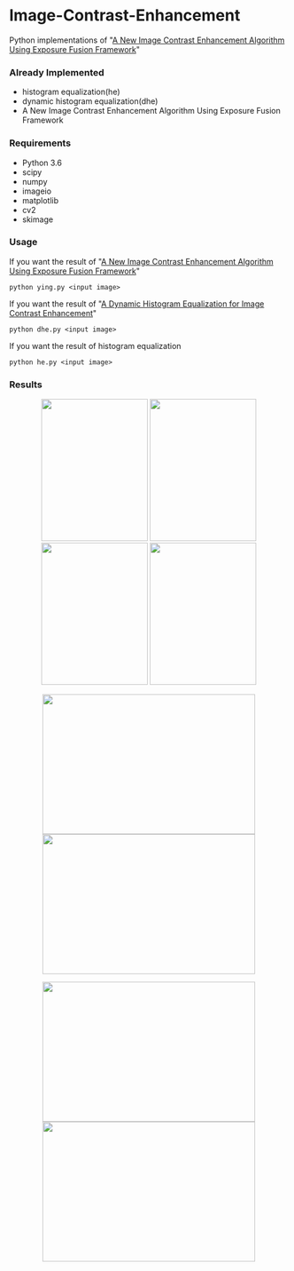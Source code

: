 # Image-Contrast-Enhancement
Python implementations of "[A New Image Contrast Enhancement Algorithm Using Exposure Fusion Framework](https://baidut.github.io/OpenCE/caip2017.html)"

### Already Implemented
- histogram equalization(he)
- dynamic histogram equalization(dhe)
- A New Image Contrast Enhancement Algorithm Using Exposure Fusion Framework

### Requirements
- Python 3.6
- scipy
- numpy
- imageio
- matplotlib
- cv2
- skimage

### Usage
If you want the result of "[A New Image Contrast Enhancement Algorithm Using Exposure Fusion Framework](https://baidut.github.io/OpenCE/caip2017.html)"
```
python ying.py <input image>
```
If you want the result of "[A Dynamic Histogram Equalization for Image Contrast Enhancement](https://ieeexplore.ieee.org/document/4266947/)"
```
python dhe.py <input image>
```
If you want the result of histogram equalization
```
python he.py <input image>
```

### Results
<p align='center'>
  <img src='testdata/01.jpg' height='256' width='192'/>
  <img src='result/ying/01.jpg' height='256' width='192'/>
  <img src='testdata/03.jpg' height='256' width='192'/>
  <img src='result/ying/03.jpg' height='256' width='192'/>
</p>

<p align='center'>
  <img src='testdata/02.jpg' height='252' width='384'/>
  <img src='result/ying/02.jpg' height='252' width='384'/>
</p>

<p align='center'>
  <img src='testdata/04.jpg' height='252' width='384'/>
  <img src='result/ying/04.jpg' height='252' width='384'/>
</p>
